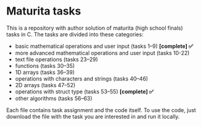 <h1>Maturita tasks</h1>

<p>This is a repository with author solution of maturita (high school finals) tasks in C. The tasks are divided into these categories:</p>

<ul>
    <li>basic mathematical operations and user input (tasks 1–9) <b>[complete] ✅</b></li>
    <li>more advanced mathematical operations and user input (tasks 10-22)</li>
    <li>text file operations (tasks 23–29)</li>
    <li>functions (tasks 30–35)</li>
    <li>1D arrays (tasks 36–39)</li>
    <li>operations with characters and strings (tasks 40–46)</li>
    <li>2D arrays (tasks 47–52)</li>
    <li>operations with struct type (tasks 53–55) <b>[complete] ✅</b></li>
    <li>other algorithms (tasks 56–63)</li>
</ul>

<p>Each file contains task assignment and the code itself. To use the code, just download the file with the task you are interested in and run it locally.</p>
